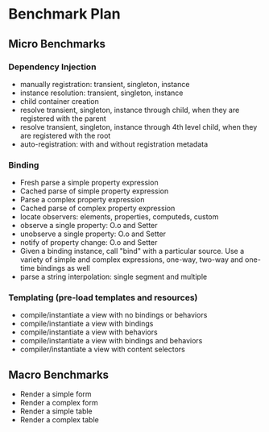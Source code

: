 # Benchmark Plan

## Micro Benchmarks

### Dependency Injection

* manually registration: transient, singleton, instance
* instance resolution: transient, singleton, instance
* child container creation
* resolve transient, singleton, instance through child, when they are registered with the parent
* resolve transient, singleton, instance through 4th level child, when they are registered with the root
* auto-registration: with and without registration metadata

### Binding

* Fresh parse a simple property expression
* Cached parse of simple property expression
* Parse a complex property expression
* Cached parse of complex property expression
* locate observers: elements, properties, computeds, custom
* observe a single property: O.o and Setter
* unobserve a single property: O.o and Setter
* notify of property change: O.o and Setter
* Given a binding instance, call "bind" with a particular source. Use a variety of simple and complex expressions, one-way, two-way and one-time bindings as well
* parse a string interpolation: single segment and multiple

### Templating (pre-load templates and resources)

* compile/instantiate a view with no bindings or behaviors
* compile/instantiate a view with bindings
* compile/instantiate a view with behaviors
* compile/instantiate a view with bindings and behaviors
* compiler/instantiate a view with content selectors

## Macro Benchmarks

* Render a simple form
* Render a complex form
* Render a simple table
* Render a complex table

